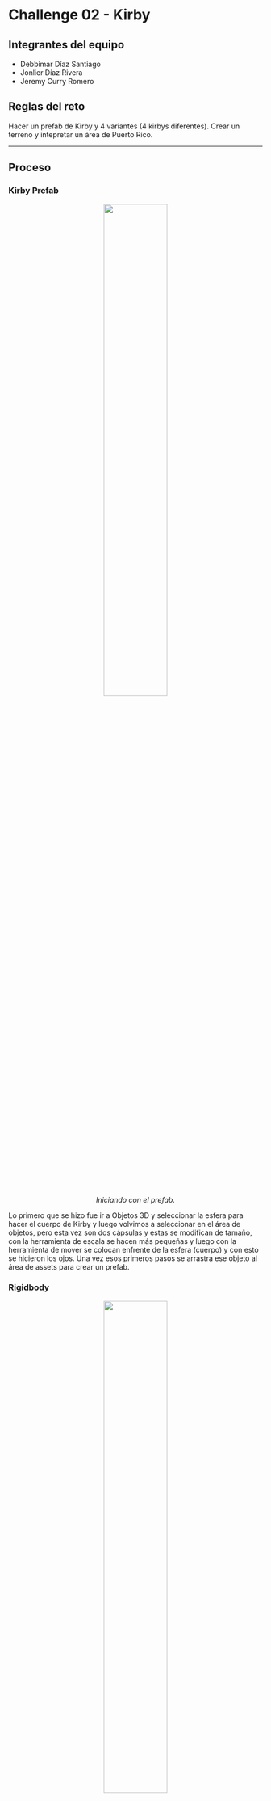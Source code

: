 # Challenge 02 - Kirby

## Integrantes del equipo
- Debbimar Díaz Santiago
- Jonlier Díaz Rivera
- Jeremy Curry Romero

## Reglas del reto
Hacer un prefab de Kirby y 4 variantes (4 kirbys diferentes). Crear un terreno y intepretar un área de Puerto Rico.

---

## Proceso

### Kirby Prefab
<div align="center">
  <img src="kirby prefab.png" width="50%" />
  <p><i>Iniciando con el prefab.</i></p>
</div>

Lo primero que se hizo fue ir a Objetos 3D y seleccionar la esfera para hacer el cuerpo de Kirby y luego volvimos a seleccionar en el área de objetos, pero esta vez son dos cápsulas y estas se modifican de tamaño, con la herramienta de escala se hacen más pequeñas y luego con la herramienta de mover se colocan enfrente de la esfera (cuerpo) y con esto se hicieron los ojos. Una vez esos primeros pasos se arrastra ese objeto al área de assets para crear un prefab. 

### Rigidbody
<div align="center">
  <img src="kirby prefab rigidbody.png" width="50%" />
  <p><i>Se agrega el rigidbody.</i></p>
</div>

En el prefab, en la opción de de agregar componentes, se selecciona y se busca la opción de rigidbody y la agregamos.

### Variants
<div align="center">
  <img src="kirby prefab variants.png" width="50%" />
  <p><i>Se crean 4 variantes del prefab.</i></p>
</div>

Después de haber creado el prefab, se hacen 4 variantes para los diferentes Kirbys y esto se hace arrastrando el prefab principal al área de assets y unity te da un aviso de si quieres crear un prefab variants y al marcar que si ya tenemos el primer variant. Se hacen los mismos pasos para el resto de los variants.

### Kirby Normal Prefab Variant 1

Para la primera variante, hicimos un Kirby normal. Primero, añadimos una cápsula, la redimensionamos y movimos el objeto de tal forma que quede como si fuera un pie de Kirby. Luego, al tener el primer pie, lo dublicamos y rotamos para posicionarlo en el otro lado. Similarmente, añadimos otra cápsula nueva para crear un brazo. Para ello, modificamos y escalamos los ejes X, Y y Z del objeto. Lo duplicamos y lo reposicionamos al otro lado para que quede terminado sus brazitos. Por otro lado, insertamos al proyecto una esfera para crear ese rubor característico que tiene en la cara de Kirby. Fue un poco complicado ya que se jugó con las herramientas de posicionamiento para que quede así de ovalados, como se muestra en la imagen. Una vez más, añadimos otra esfera para darle una sonrisa a Kirby. Se aplastó la esfera, se movió el objeto y se rotó para que quedar una pequeña sonrisa. Además, se le añadió a los ojos el típico reflejo de los ojos cuando le da la luz. Para eso, se creó una cápsula, se puso más pequeño el cilindro y se posicionó en la parte superior y se duplicó para que lo tengan los dos ojos. Por último, se pintó el Kirby. Para pintarlo, se crearon en la carpeta materials varios materiales nuevos y se le cambiaron los colores para tener la paleta de colores de Kirby. Ya creado los materiales, se arrastraron a los objetos del Kirby para darle color.

<div align="center">
  <img src="KirbyNormal.png" width="50%" />
  <p><i>Kirby Normal finalizado.</i></p>
</div>


### Kirby Mike Prefab Variant 2 
<div align="center">
  <img src="micro.png" width="50%" />
  <p><i>Microfono</i></p>
</div>

Para el segundo Kirby en este caso la version de Mike, en el cual es un Kirby con micrófono y audífonos. Lo que se hizo para este Kirby fue acomodar los brazos y los pies con la herramienta de mover y rotar. Aqui lo principal era crear el micrófono, para este se fue al área de objetos y se escogió un cilindro y con la opción de escala se minimizó para que fuera el tamaño correcto para nuestro Kirby. Luego con una esfera y la herramienta de escala como que la aplastamos para hacer una especie de plato hondo y luego duplicamos eso y con la herramienta de escala se agranda un poco para que quede más redondo y hacer la base del microfono con más detalle. Por último, con un cubo, se uso la herramienta de escala para ponerlo más pequeño y luego hacer la base de arriba del micrófono y ese cubo se duplicó para hacer algo similar que se hizo para la base del tubo y luego de que tenemos el cubo ya pues se edita la escala para hacerlo un poco más pequeño y que quede el micrófono dentro de la base del micrófono y con la herramienta de mover se coloca arriba del cilindro y base que en cojunto hacian el agarre del micrófono.

<div align="center">
  <img src="kirby mic adjustment.png" width="50%" />
  <p><i>Posicionamiento del micrófono.</i></p>
</div>

Aquí con la herramienta de mover y rotar se colocó el micrófono en la mano de Kirby.

<div align="center">
  <img src="kirby mike final.png" width="50%" />
  <p><i>Kirby Mike terminado.</i></p>
</div>

Finalmente, se hicieron los audífonos. Primero, con algo similar que se hizo la base del agarre del micrófono pues se hicieron las almohadillas de los audífonos. Con una esfera que se aplasto y otra que quedó más redonda se hizo una almohadilla y luego se duplicó para colocarla una en cada lado del cuerpo de Kirby. Por último, se utilizaron 3 cilindros para hacer el "casco", es decir, lo que conecta las almohadillas y crea el auricular. Con la herramienta de escala se puso el cilindro más pequeño y se colocó en la parte de arriba del cuerpo de Kirby y se duplicó ese cilindro y se puso aún más pequeño y. Para finalizar, con la herramienta de rotar y mover, se colocó uno en cada lado conectando las almohadillas.

### Kirby Sword Prefab Variant 3
<div align="center">
  <img src="cejas sphere.png" width="50%" />
  <p><i>Cejas.</i></p>
</div>

Para la variante 3, Kirby Sword. Lo primero que se hizo fue agregar una esfera de objetos y con la herramienta de escala se hicieron más pequeñas y se estiró para hacer una especie de ceja. Luego, con la herramienta de rotar y mover se colocaron sobre los ojos y así lograr la expresión más ruda de Kirby.

<div align="center">
  <img src="sword handheld with sphere.png" width="50%" />
  <p><i>Mango de la espada.</i></p>
</div>

La cosa más importante para lograr este Kirby es la espada. Para esto, primero se agregó un cilindro y se hizo más ancho que el del micrófono. Con la herramienta de escala fue que se minimizó un poco. Luego, se agregó otro cilindro el cual, con la herramienta de escala, se aplasto bastante para el diseño del mango, con una esfera la cual se editó y se puso más pequeña con la escala pues se coloca en el centro del diseño arriba del agarre y se duplicó para colocarlo en ambos lados de la espada y quedara el mango asi. Para el resto de la espada, especificamente para el filo y la espada como tal se utilizó un bloque y con la opción de escala se alargó y se colocó encima del mango. Despues con dos cubos pequeños, se coloco la punta de la espada, es decir, se creó el efeccto de diamante o filo en la espada. Con la rotación y lo de mover, se colocó la espada en la mano del Kirby. Para este Kirby, los pies y brazos se movieron y rotaron de posición para poder recrear la pose de la imagen. Una vez la espada en su sitio, con una esfera y la opción de escala se aplastó para hacer la base del gorrito. Acto seguido, con otra esfera, se alargó para recrear el gorro y se colocó encima del Kirby y se posicionó para que pareciera el gorro más o menos caido. Por último, se minimizó una esfera para crear la punta del gorro.

<div align="center">
  <img src="gorro spheres.png" width="50%" />
  <p><i>Kirby Sword terminado.</i></p>
</div>

### Kirby Ness Prefab Variant 4
<div align="center">
  <img src="https://github.com/user-attachments/assets/72d0d017-a0a8-4399-a260-dacb19d858fd" width="50%" />
  <p><i>Parte 1 (Prefab)</i></p>
</div>


Para hacer a Kirby Ness, primero utilizamos el Kirby Simple como prefab y creamos una variante del mismo.

<div align="center">
  <img src="https://github.com/user-attachments/assets/fa0a87db-62fc-43c9-937d-e9aeb0178497" width="50%" />
  <p><i>Parte 2 (Corona de la gorra)</i></p>
</div>


Luego de haber creado el prefab, utilizamos una esfera para crear la corona de la gorra (la parte superior). Aplastamos ligeramente la esfera para que quedara un poco plana y la agrandamos de modo que sobresaliera de la cabeza de Kirby, simulando así la gorra. Esta parte tomó algo de trabajo, ya que fue un reto lograr que la parte superior se viera circular y, al mismo tiempo, que los lados se vieran planos para que pareciera una gorra real.

<div align="center">
  <img  src="https://github.com/user-attachments/assets/f87c6f73-a189-4bce-ab22-6d9e8c97d281" width="50%" />
  <p><i>Parte 3 (Visera de la gorra)</i></p>
</div>

Al terminar la corona, comenzamos a crear la visera de la gorra. Para esto utilizamos otra esfera, se redujo bastante de tamaño y la aplanamos de forma pronunciada para que quedara bien plana en la parte inferior. Luego estiramos un poco la parte superior para darle la curva característica de la visera. Por último, la colocamos en la parte frontal de la cabeza de Kirby.

<div align="center">
  <img  src="https://github.com/user-attachments/assets/c70b4f43-da99-4b66-b34d-89138e322595" width="50%" />
  <p><i>Parte 4 (Botón de la gorra)</i></p>
</div>


Después de terminar la visera, creamos el botón superior de la gorra. Simplemente utilizamos una esfera y la redujimos bastante para que quedara como una pequeña bolita. Cuando el tamaño pareció adecuado, la colocamos en la punta superior de la gorra.

<div align="center">
  <img  alt="colored ness" src="https://github.com/user-attachments/assets/ef63c5bb-2297-494b-a58b-54ff0fe56c2c" width="50%" />
  <p><i>Parte 5 (Colorear a Kirby Ness)</i></p>
</div>


Una vez colocadas todas las partes de la gorra de Kirby, comenzamos a colorearlas. Para esto, en la parte inferior de Unity creamos materiales para cada color. Cambiamos los colores al tono correspondiente y luego arrastramos el material sobre cada objeto que queriamos pintar.



### Terrain

<div align="center">
  <img  src="KirbyNormalTerreno.png" width="50%" />
  <p><i>Kirby Normal en Terrain.</i></p>
</div>

<div align="center">
  <img src="kirby mike in terrain.png" width="50%" />
  <p><i>Kirby Mike en Terrain.</i></p>
</div>

<div align="center">
  <img src="kirby sword in terrain.png" width="50%" />
  <p><i>Kirby Sword en Terrain.</i></p>
</div>

<div align="center">
<img alt="complete ness" src="https://github.com/user-attachments/assets/70a8e4a9-da94-4e75-8278-ecb6ed3a8192" width = "50%"/>
  <p><i>Kirby Ness en Terrain and ready to fight!</i></p>
</div>

### Memoria o Historia
"Cuando era pequeña, cuando estaban de moda los Nintendo DS, yo tenía uno y un juego que jugaba bastante. Era sino mal recuerdo Kirby Súper Star Ultra. Lo jugaba mucho juntos al resto de juegos de la franquicia de Nintendo. Pero Kirby específicamente es un juego que me marcó bastante y de los que más recuerdo, junto a Starfy que era similar y Yoshi Island. Hace mucho no juego ninguno de Kirby ya que no sentía el mismo “hype” a los antiguos que habían de plataforma en DS. Esos juegos tenían ese toque que sin importar que no te aburrías. Actualmente me ha llamado la atención el juego más reciente que han sacado de Kirby in The Forgotten Land que es parecido al Mario Odissey en cuestión del mundo abierto y se ve interesante pero aún no me he tomado la oportunidad de comprármelo." - Debbimar

"Cuando era chiquito me regalaron par de juegos de Kirby. Recuerdo uno que me lo alquilaron en RedBox, cuando existia para ese entonces, el Super Smash Bros para Wii. Fue uno de los juegos favoritos míos despué de Super Mario Bros." - Jonlier

"Cuando era pequeño me gustaba mucho jugar Super Smash Bros., desde la versión de Nintendo 64 hasta Brawl. Uno de los personajes que más me gustaba usar era Kirby, ya que era muy fácil de manejar y tenía buenas habilidades. Lo que más me llamaba la atención de él era su habilidad única: podía imitar las habilidades de sus oponentes cada vez que los “chupaba”. La que más me gustaba imitar era la del personaje Ness, porque cuando Kirby le robaba su habilidad también se ponía la gorra de Ness, y se veía bien cute con ella. Al realizar este proyecto me dio mucha nostalgia, porque Kirby es un personaje que me recuerda mucho a mi infancia y me hizo dar un verdadero viaje al pasado." - Jeremy

### Esperiencia Ganada
"De este challenge lo que más me sorprendió fue la cantidad de veces que utilice esferas. Al kirby ser un personaje redondo y casi todas sus extremidades ser de la misma forma pues muchas cosas eran con esferas, pero en otros Kirbys se utilizaron también cubos, cilindros e incluso cápsulas. Me sorprendió como con objetos 3D simples se logro hacer "objetos" o assets mas complejos como el microfono y la espada." - Debbimar

"Honestamente, este reto lo 'paltí'. Para el prefab número uno, el cual lo hice yo, se me hizo curiosa la forma de hacer la sonrisa. Fue la parte más dificl. Es decir, si Unity tuviera o si ya tiene una forma de dibujar/trazar en objeto sería mucho más fácil que crea un objeto 3D para crearlo. Como era de esperarse, a mi me entró la curiosdad de cómo poner color a los objetos. Así que, me di con la tarea de buscar en Google y logré añadirle color al Kirby. Fue emocionante, entretenido, satisfactorio juegar con Unity para crear un Kirby y su paisaje. En fin, challege número dos completado." - Jonlier

"Este challenge me gustó mucho, ya que tuve la oportunidad de crear a Kirby, uno de los personajes que marcó mi infancia. La parte que más trabajo me dio fue la de crear sus zapatos, porque no sabía qué objeto utilizar. Al final terminé usando la esfera, con la que pude hacerlos lo más parecidos posible al Kirby original. Espero que algún día pueda aprender a utilizar más herramientas de Unity para crear personajes como Kirby de forma más precisa y elaborada." - Jeremy
